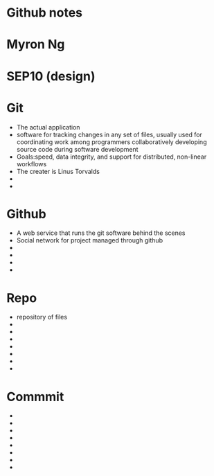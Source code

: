 # Github notes
# Myron Ng 
# SEP10 (design)

<h1>Git</h1>
<ul>
 <li>The actual application</li>
 <li>software for tracking changes in any set of files, usually used for coordinating work among programmers collaboratively developing source code during software development </li>
 <li>Goals:speed, data integrity, and support for distributed, non-linear workflows </li>
 <li>The creater is Linus Torvalds</li>
 <li></li>
 <li></li>
 </ul>
 
 
 
 
 
 
<h1>Github</h1>
<ul>
 <li>A web service that runs the git software behind the scenes</li>
 <li>Social network for project managed through github</li>
 <li></li>
 <li></li>
 <li></li>
 <li></li> 
 
 </ul>
 
 
 
 
 
 
 
<h1>Repo</h1>
<ul>
 <li>repository of files</li>
 <li></li>
 <li></li>
 <li></li>
 <li></li>
 <li></li>
 <li></li>  
 <li></li>
  </ul>
 
 
 

<h1>Commmit</h1>
<ul>
 <li></li>
 <li></li>
 <li></li>
 <li></li>
 <li></li>
 <li></li>
 <li></li>
 <li></li>
 </ul>
 











